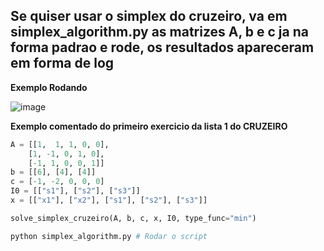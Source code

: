 ## Se quiser usar o simplex do cruzeiro, va em simplex_algorithm.py as matrizes A, b e c ja na forma padrao e rode, os resultados apareceram em forma de log

**Exemplo Rodando**

![image](https://github.com/user-attachments/assets/a9317ca9-1e0b-4569-9e9d-f88283a2261f)

**Exemplo comentado do primeiro exercicio da lista 1 do CRUZEIRO**
```python 
A = [[1,  1, 1, 0, 0],
    [1, -1, 0, 1, 0],
    [-1, 1, 0, 0, 1]]
b = [[6], [4], [4]]
c = [-1, -2, 0, 0, 0]
I0 = [["s1"], ["s2"], ["s3"]]
x = [["x1"], ["x2"], ["s1"], ["s2"], ["s3"]]

solve_simplex_cruzeiro(A, b, c, x, I0, type_func="min")
```

```bash
python simplex_algorithm.py # Rodar o script
```